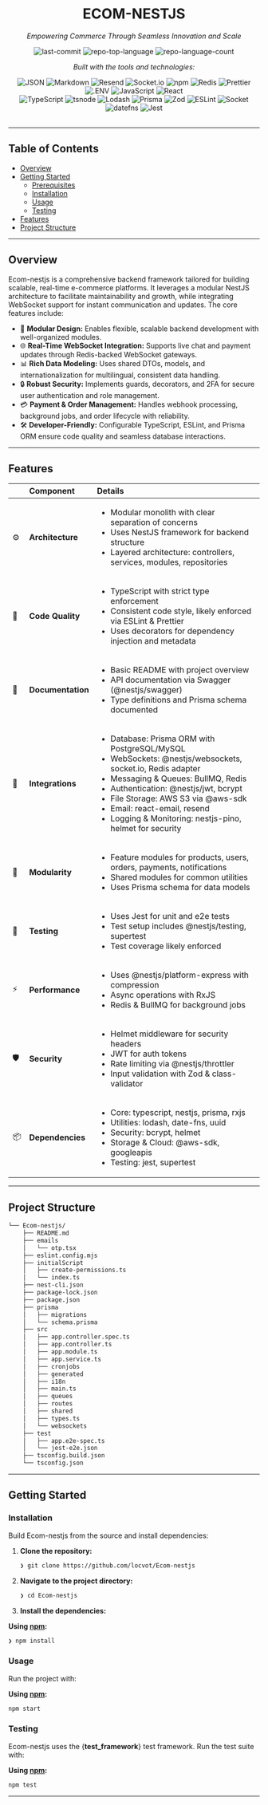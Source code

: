 <!-- HEADER STYLE: CLASSIC -->
<div align="center">

# ECOM-NESTJS

<em>Empowering Commerce Through Seamless Innovation and Scale</em>

<!-- BADGES -->
<img src="https://img.shields.io/github/last-commit/locvot/Ecom-nestjs?style=flat&logo=git&logoColor=white&color=0080ff" alt="last-commit">
<img src="https://img.shields.io/github/languages/top/locvot/Ecom-nestjs?style=flat&color=0080ff" alt="repo-top-language">
<img src="https://img.shields.io/github/languages/count/locvot/Ecom-nestjs?style=flat&color=0080ff" alt="repo-language-count">

<em>Built with the tools and technologies:</em>

<img src="https://img.shields.io/badge/JSON-000000.svg?style=flat&logo=JSON&logoColor=white" alt="JSON">
<img src="https://img.shields.io/badge/Markdown-000000.svg?style=flat&logo=Markdown&logoColor=white" alt="Markdown">
<img src="https://img.shields.io/badge/Resend-000000.svg?style=flat&logo=Resend&logoColor=white" alt="Resend">
<img src="https://img.shields.io/badge/Socket.io-010101.svg?style=flat&logo=socketdotio&logoColor=white" alt="Socket.io">
<img src="https://img.shields.io/badge/npm-CB3837.svg?style=flat&logo=npm&logoColor=white" alt="npm">
<img src="https://img.shields.io/badge/Redis-FF4438.svg?style=flat&logo=Redis&logoColor=white" alt="Redis">
<img src="https://img.shields.io/badge/Prettier-F7B93E.svg?style=flat&logo=Prettier&logoColor=black" alt="Prettier">
<img src="https://img.shields.io/badge/.ENV-ECD53F.svg?style=flat&logo=dotenv&logoColor=black" alt=".ENV">
<img src="https://img.shields.io/badge/JavaScript-F7DF1E.svg?style=flat&logo=JavaScript&logoColor=black" alt="JavaScript">
<img src="https://img.shields.io/badge/React-61DAFB.svg?style=flat&logo=React&logoColor=black" alt="React">
<br>
<img src="https://img.shields.io/badge/TypeScript-3178C6.svg?style=flat&logo=TypeScript&logoColor=white" alt="TypeScript">
<img src="https://img.shields.io/badge/tsnode-3178C6.svg?style=flat&logo=ts-node&logoColor=white" alt="tsnode">
<img src="https://img.shields.io/badge/Lodash-3492FF.svg?style=flat&logo=Lodash&logoColor=white" alt="Lodash">
<img src="https://img.shields.io/badge/Prisma-2D3748.svg?style=flat&logo=Prisma&logoColor=white" alt="Prisma">
<img src="https://img.shields.io/badge/Zod-3E67B1.svg?style=flat&logo=Zod&logoColor=white" alt="Zod">
<img src="https://img.shields.io/badge/ESLint-4B32C3.svg?style=flat&logo=ESLint&logoColor=white" alt="ESLint">
<img src="https://img.shields.io/badge/Socket-C93CD7.svg?style=flat&logo=Socket&logoColor=white" alt="Socket">
<img src="https://img.shields.io/badge/datefns-770C56.svg?style=flat&logo=date-fns&logoColor=white" alt="datefns">
<img src="https://img.shields.io/badge/Jest-C21325.svg?style=flat&logo=Jest&logoColor=white" alt="Jest">

</div>
<br>

---

## Table of Contents

- [Overview](#overview)
- [Getting Started](#getting-started)
    - [Prerequisites](#prerequisites)
    - [Installation](#installation)
    - [Usage](#usage)
    - [Testing](#testing)
- [Features](#features)
- [Project Structure](#project-structure)

---

## Overview

Ecom-nestjs is a comprehensive backend framework tailored for building scalable, real-time e-commerce platforms. It leverages a modular NestJS architecture to facilitate maintainability and growth, while integrating WebSocket support for instant communication and updates. The core features include:

- 🧩 **Modular Design:** Enables flexible, scalable backend development with well-organized modules.
- 🌐 **Real-Time WebSocket Integration:** Supports live chat and payment updates through Redis-backed WebSocket gateways.
- 📊 **Rich Data Modeling:** Uses shared DTOs, models, and internationalization for multilingual, consistent data handling.
- 🔒 **Robust Security:** Implements guards, decorators, and 2FA for secure user authentication and role management.
- 💳 **Payment & Order Management:** Handles webhook processing, background jobs, and order lifecycle with reliability.
- 🛠️ **Developer-Friendly:** Configurable TypeScript, ESLint, and Prisma ORM ensure code quality and seamless database interactions.

---

## Features

|      | Component            | Details                                                                                     |
| :--- | :------------------- | :------------------------------------------------------------------------------------------ |
| ⚙️  | **Architecture**     | <ul><li>Modular monolith with clear separation of concerns</li><li>Uses NestJS framework for backend structure</li><li>Layered architecture: controllers, services, modules, repositories</li></ul> |
| 🔩 | **Code Quality**     | <ul><li>TypeScript with strict type enforcement</li><li>Consistent code style, likely enforced via ESLint & Prettier</li><li>Uses decorators for dependency injection and metadata</li></ul> |
| 📄 | **Documentation**    | <ul><li>Basic README with project overview</li><li>API documentation via Swagger (@nestjs/swagger)</li><li>Type definitions and Prisma schema documented</li></ul> |
| 🔌 | **Integrations**     | <ul><li>Database: Prisma ORM with PostgreSQL/MySQL</li><li>WebSockets: @nestjs/websockets, socket.io, Redis adapter</li><li>Messaging & Queues: BullMQ, Redis</li><li>Authentication: @nestjs/jwt, bcrypt</li><li>File Storage: AWS S3 via @aws-sdk</li><li>Email: react-email, resend</li><li>Logging & Monitoring: nestjs-pino, helmet for security</li></ul> |
| 🧩 | **Modularity**       | <ul><li>Feature modules for products, users, orders, payments, notifications</li><li>Shared modules for common utilities</li><li>Uses Prisma schema for data models</li></ul> |
| 🧪 | **Testing**          | <ul><li>Uses Jest for unit and e2e tests</li><li>Test setup includes @nestjs/testing, supertest</li><li>Test coverage likely enforced</li></ul> |
| ⚡️  | **Performance**      | <ul><li>Uses @nestjs/platform-express with compression</li><li>Async operations with RxJS</li><li>Redis & BullMQ for background jobs</li></ul> |
| 🛡️ | **Security**         | <ul><li>Helmet middleware for security headers</li><li>JWT for auth tokens</li><li>Rate limiting via @nestjs/throttler</li><li>Input validation with Zod & class-validator</li></ul> |
| 📦 | **Dependencies**     | <ul><li>Core: typescript, nestjs, prisma, rxjs</li><li>Utilities: lodash, date-fns, uuid</li><li>Security: bcrypt, helmet</li><li>Storage & Cloud: @aws-sdk, googleapis</li><li>Testing: jest, supertest</li></ul> |

---

## Project Structure

```sh
└── Ecom-nestjs/
    ├── README.md
    ├── emails
    │   └── otp.tsx
    ├── eslint.config.mjs
    ├── initialScript
    │   ├── create-permissions.ts
    │   └── index.ts
    ├── nest-cli.json
    ├── package-lock.json
    ├── package.json
    ├── prisma
    │   ├── migrations
    │   └── schema.prisma
    ├── src
    │   ├── app.controller.spec.ts
    │   ├── app.controller.ts
    │   ├── app.module.ts
    │   ├── app.service.ts
    │   ├── cronjobs
    │   ├── generated
    │   ├── i18n
    │   ├── main.ts
    │   ├── queues
    │   ├── routes
    │   ├── shared
    │   ├── types.ts
    │   └── websockets
    ├── test
    │   ├── app.e2e-spec.ts
    │   └── jest-e2e.json
    ├── tsconfig.build.json
    └── tsconfig.json
```


---

## Getting Started

### Installation

Build Ecom-nestjs from the source and install dependencies:

1. **Clone the repository:**

    ```sh
    ❯ git clone https://github.com/locvot/Ecom-nestjs
    ```

2. **Navigate to the project directory:**

    ```sh
    ❯ cd Ecom-nestjs
    ```

3. **Install the dependencies:**

**Using [npm](https://www.npmjs.com/):**

```sh
❯ npm install
```

### Usage

Run the project with:

**Using [npm](https://www.npmjs.com/):**

```sh
npm start
```

### Testing

Ecom-nestjs uses the {__test_framework__} test framework. Run the test suite with:

**Using [npm](https://www.npmjs.com/):**

```sh
npm test
```
---
